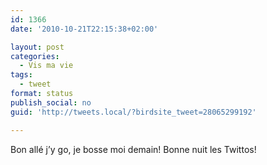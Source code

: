 ```yaml
---
id: 1366
date: '2010-10-21T22:15:38+02:00'

layout: post
categories:
  - Vis ma vie
tags:
  - tweet
format: status
publish_social: no
guid: 'http://tweets.local/?birdsite_tweet=28065299192'

---
```


Bon allé j’y go, je bosse moi demain! Bonne nuit les Twittos!